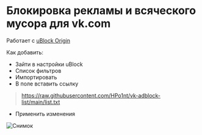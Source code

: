 # Блокировка рекламы и всяческого мусора для vk.com
Работает с  [uBlock Origin](https://github.com/gorhill/uBlock)

Как добавить:
- Зайти в настройки uBlock
- Список фильтров
- Импортировать
- В поле вставить ссылку
> https://raw.githubusercontent.com/HPo1nt/vk-adblock-list/main/list.txt
- Применить изменения

![Снимок](https://user-images.githubusercontent.com/25546335/159103619-d1efead2-1834-4071-a56c-ed5a7e3ac1eb.PNG)
